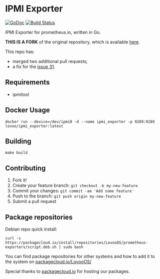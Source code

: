 # IPMI Exporter

[![GoDoc](https://godoc.org/github.com/lovoo/ipmi_exporter?status.svg)](https://godoc.org/github.com/lovoo/ipmi_exporter) [![Build Status](https://travis-ci.org/lovoo/ipmi_exporter.svg?branch=master)](https://travis-ci.org/lovoo/ipmi_exporter)

IPMI Exporter for prometheus.io, written in Go.

**THIS IS A FORK** of the original repository, which is available [here](https://github.com/lovoo/ipmi_exporter).

This repo has:
* merged two additional pull requests;
* a fix for the [issue 31](https://github.com/lovoo/ipmi_exporter/issues/31).

## Requirements

* ipmitool

## Docker Usage

    docker run --device=/dev/ipmi0 -d --name ipmi_exporter -p 9289:9289 lovoo/ipmi_exporter:latest

## Building

    make build

## Contributing

1. Fork it!
2. Create your feature branch: `git checkout -b my-new-feature`
3. Commit your changes: `git commit -am 'Add some feature'`
4. Push to the branch: `git push origin my-new-feature`
5. Submit a pull request

## Package repositories

Debian repo quick install:

    curl -s https://packagecloud.io/install/repositories/LovooOS/prometheus-exporters/script.deb.sh | sudo bash

You can find package repositories for other systems and how to add it to the system on [packagecloud.io/LovooOS/](https://packagecloud.io/LovooOS/prometheus-exporters/install)

Special thanks to [packagecloud.io](https://packagecloud.io/) for hosting our packages.

